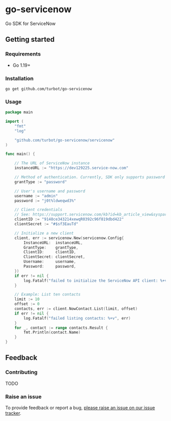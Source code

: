 # go-servicenow
Go SDK for ServiceNow

## Getting started

### Requirements

- Go 1.19+

### Installation

```shell
go get github.com/turbot/go-servicenow
```

### Usage

```go
package main

import (
	"fmt"
	"log"

	"github.com/turbot/go-servicenow/servicenow"
)

func main() {

	// The URL of ServiceNow instance
	instanceURL := "https://dev129225.service-now.com"

	// Method of authentication. Currently, SDK only supports password grant type
	grantType := "password"

	// User's username and password
	username := "admin"
	password := "j0t%ldweqwd3%"

	// Client credentials
	// See: https://support.servicenow.com/kb?id=kb_article_view&sysparm_article=KB0725643
	clientID := "9148ce343214xewqR0392c96f819dbd422"
	clientSecret := "#$sf3EauTd"

	// Initialize a new client
	client, err := servicenow.New(servicenow.Config{
		InstanceURL:  instanceURL,
		GrantType:    grantType,
		ClientID:     clientID,
		ClientSecret: clientSecret,
		Username:     username,
		Password:     password,
	})
	if err != nil {
		log.Fatalf("failed to initialize the ServiceNow API client: %+v", err)
	}

	// Example: List ten contacts
	limit := 10
	offset := 0
	contacts, err := client.NowContact.List(limit, offset)
	if err != nil {
		log.Fatalf("failed listing contacts: %+v", err)
	}
	for _, contact := range contacts.Result {
		fmt.Println(contact.Name)
	}
}
```

## Feedback

### Contributing

TODO
### Raise an issue

To provide feedback or report a bug, [please raise an issue on our issue tracker](https://github.com/turbot/go-servicenow/issues).

